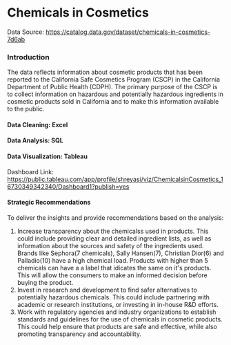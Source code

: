 # Chemicals in Cosmetics

Data Source: https://catalog.data.gov/dataset/chemicals-in-cosmetics-7d6ab

### Introduction
The data reflects information about cosmetic products that has been reported to the California Safe Cosmetics Program (CSCP) in the California Department of Public Health (CDPH). The primary purpose of the CSCP is to collect information on hazardous and potentially hazardous ingredients in cosmetic products sold in California and to make this information available to the public.

#### Data Cleaning: Excel
#### Data Analysis: SQL
#### Data Visualization: Tableau

Dashboard Link: https://public.tableau.com/app/profile/shreyasi/viz/ChemicalsinCosmetics_16730349342340/Dashboard1?publish=yes


#### Strategic Recommendations
To deliver the insights and provide recommendations based on the analysis:

1. Increase transparency about the chemicalss used in products. This could include providing clear and detailed ingredient lists, as well as information about the sources and safety of the ingredients used. Brands like Sephora(7 chemicals), Sally Hansen(7), Christian Dior(6) and Palladio(10) have a high chemical load. Products with higher than 5 chemicals can have a a label that idicates the same on it's products. This will allow the consumers to make an informed decision before buying the product.
2. Invest in research and development to find safer alternatives to potentially hazardous chemicals. This could include partnering with academic or research institutions, or investing in in-house R&D efforts.
3. Work with regulatory agencies and industry organizations to establish standards and guidelines for the use of chemicals in cosmetic products. This could help ensure that products are safe and effective, while also promoting transparency and accountability.






